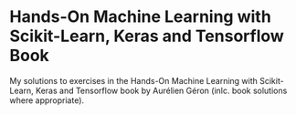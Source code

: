 # Hands-On Machine Learning with Scikit-Learn, Keras and Tensorflow Book

My solutions to exercises in the Hands-On Machine Learning with Scikit-Learn, Keras and Tensorflow book by Aurélien 
Géron (inlc. book solutions where appropriate).
